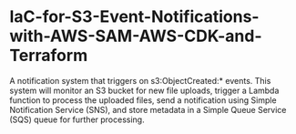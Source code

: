 # IaC-for-S3-Event-Notifications-with-AWS-SAM-AWS-CDK-and-Terraform
A notification system that triggers on s3:ObjectCreated:* events. This system will monitor an S3 bucket for new file uploads, trigger a Lambda function to process the uploaded files, send a notification using Simple Notification Service (SNS), and store metadata in a Simple Queue Service (SQS) queue for further processing.
